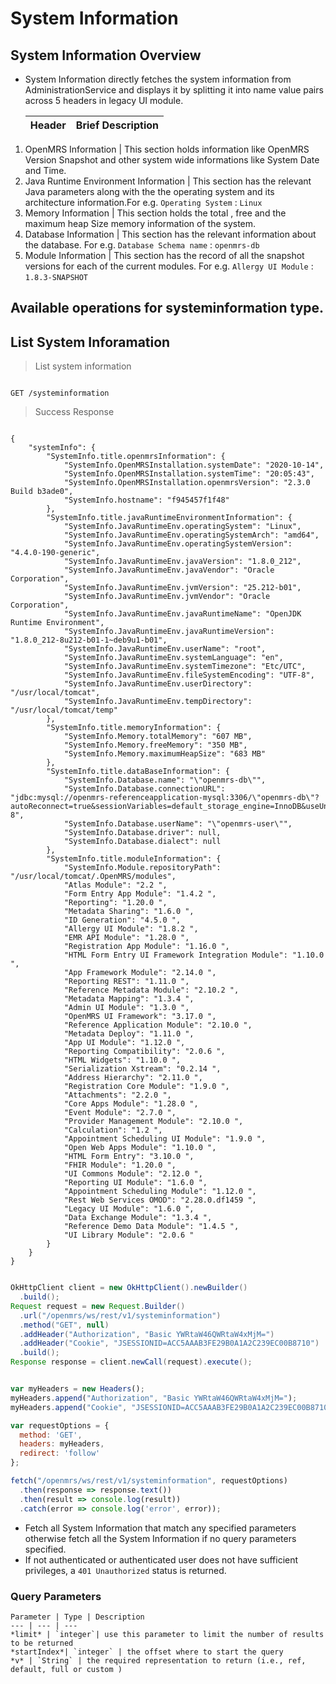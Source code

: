 # System Information

## System Information Overview

* System Information directly fetches the system information from AdministrationService and displays it by splitting it into name value pairs across 5 headers in legacy UI module.

   Header | Brief Description         
   --|--
1.   OpenMRS Information | This section holds information like OpenMRS Version Snapshot and other system wide informations like System Date and Time. 
2.   Java Runtime Environment Information | This section has the relevant Java parameters along with the the operating system and its architecture information.For e.g. `Operating System` : `Linux`
3.   Memory Information | This section holds the total , free and the maximum heap Size memory information of the system.
4.   Database Information | This section has the relevant information about the database.  For  e.g. `Database Schema name` : `openmrs-db`  
5.   Module Information | This section has the record of all the snapshot versions for each of the current modules. For e.g. `Allergy UI Module` : `1.8.3-SNAPSHOT`
 
  

## Available operations for systeminformation type.

## List System Inforamation

> List system information

```shell

GET /systeminformation

```

> Success Response

```response

{
    "systemInfo": {
        "SystemInfo.title.openmrsInformation": {
            "SystemInfo.OpenMRSInstallation.systemDate": "2020-10-14",
            "SystemInfo.OpenMRSInstallation.systemTime": "20:05:43",
            "SystemInfo.OpenMRSInstallation.openmrsVersion": "2.3.0  Build b3ade0",
            "SystemInfo.hostname": "f945457f1f48"
        },
        "SystemInfo.title.javaRuntimeEnvironmentInformation": {
            "SystemInfo.JavaRuntimeEnv.operatingSystem": "Linux",
            "SystemInfo.JavaRuntimeEnv.operatingSystemArch": "amd64",
            "SystemInfo.JavaRuntimeEnv.operatingSystemVersion": "4.4.0-190-generic",
            "SystemInfo.JavaRuntimeEnv.javaVersion": "1.8.0_212",
            "SystemInfo.JavaRuntimeEnv.javaVendor": "Oracle Corporation",
            "SystemInfo.JavaRuntimeEnv.jvmVersion": "25.212-b01",
            "SystemInfo.JavaRuntimeEnv.jvmVendor": "Oracle Corporation",
            "SystemInfo.JavaRuntimeEnv.javaRuntimeName": "OpenJDK Runtime Environment",
            "SystemInfo.JavaRuntimeEnv.javaRuntimeVersion": "1.8.0_212-8u212-b01-1~deb9u1-b01",
            "SystemInfo.JavaRuntimeEnv.userName": "root",
            "SystemInfo.JavaRuntimeEnv.systemLanguage": "en",
            "SystemInfo.JavaRuntimeEnv.systemTimezone": "Etc/UTC",
            "SystemInfo.JavaRuntimeEnv.fileSystemEncoding": "UTF-8",
            "SystemInfo.JavaRuntimeEnv.userDirectory": "/usr/local/tomcat",
            "SystemInfo.JavaRuntimeEnv.tempDirectory": "/usr/local/tomcat/temp"
        },
        "SystemInfo.title.memoryInformation": {
            "SystemInfo.Memory.totalMemory": "607 MB",
            "SystemInfo.Memory.freeMemory": "350 MB",
            "SystemInfo.Memory.maximumHeapSize": "683 MB"
        },
        "SystemInfo.title.dataBaseInformation": {
            "SystemInfo.Database.name": "\"openmrs-db\"",
            "SystemInfo.Database.connectionURL": "jdbc:mysql://openmrs-referenceapplication-mysql:3306/\"openmrs-db\"?autoReconnect=true&sessionVariables=default_storage_engine=InnoDB&useUnicode=true&characterEncoding=UTF-8",
            "SystemInfo.Database.userName": "\"openmrs-user\"",
            "SystemInfo.Database.driver": null,
            "SystemInfo.Database.dialect": null
        },
        "SystemInfo.title.moduleInformation": {
            "SystemInfo.Module.repositoryPath": "/usr/local/tomcat/.OpenMRS/modules",
            "Atlas Module": "2.2 ",
            "Form Entry App Module": "1.4.2 ",
            "Reporting": "1.20.0 ",
            "Metadata Sharing": "1.6.0 ",
            "ID Generation": "4.5.0 ",
            "Allergy UI Module": "1.8.2 ",
            "EMR API Module": "1.28.0 ",
            "Registration App Module": "1.16.0 ",
            "HTML Form Entry UI Framework Integration Module": "1.10.0 ",
            "App Framework Module": "2.14.0 ",
            "Reporting REST": "1.11.0 ",
            "Reference Metadata Module": "2.10.2 ",
            "Metadata Mapping": "1.3.4 ",
            "Admin UI Module": "1.3.0 ",
            "OpenMRS UI Framework": "3.17.0 ",
            "Reference Application Module": "2.10.0 ",
            "Metadata Deploy": "1.11.0 ",
            "App UI Module": "1.12.0 ",
            "Reporting Compatibility": "2.0.6 ",
            "HTML Widgets": "1.10.0 ",
            "Serialization Xstream": "0.2.14 ",
            "Address Hierarchy": "2.11.0 ",
            "Registration Core Module": "1.9.0 ",
            "Attachments": "2.2.0 ",
            "Core Apps Module": "1.28.0 ",
            "Event Module": "2.7.0 ",
            "Provider Management Module": "2.10.0 ",
            "Calculation": "1.2 ",
            "Appointment Scheduling UI Module": "1.9.0 ",
            "Open Web Apps Module": "1.10.0 ",
            "HTML Form Entry": "3.10.0 ",
            "FHIR Module": "1.20.0 ",
            "UI Commons Module": "2.12.0 ",
            "Reporting UI Module": "1.6.0 ",
            "Appointment Scheduling Module": "1.12.0 ",
            "Rest Web Services OMOD": "2.28.0.df1459 ",
            "Legacy UI Module": "1.6.0 ",
            "Data Exchange Module": "1.3.4 ",
            "Reference Demo Data Module": "1.4.5 ",
            "UI Library Module": "2.0.6 "
        }
    }
}

```

```java

OkHttpClient client = new OkHttpClient().newBuilder()
  .build();
Request request = new Request.Builder()
  .url("/openmrs/ws/rest/v1/systeminformation")
  .method("GET", null)
  .addHeader("Authorization", "Basic YWRtaW46QWRtaW4xMjM=")
  .addHeader("Cookie", "JSESSIONID=ACC5AAAB3FE29B0A1A2C239EC00B8710")
  .build();
Response response = client.newCall(request).execute();

```

```javascript

var myHeaders = new Headers();
myHeaders.append("Authorization", "Basic YWRtaW46QWRtaW4xMjM=");
myHeaders.append("Cookie", "JSESSIONID=ACC5AAAB3FE29B0A1A2C239EC00B8710");

var requestOptions = {
  method: 'GET',
  headers: myHeaders,
  redirect: 'follow'
};

fetch("/openmrs/ws/rest/v1/systeminformation", requestOptions)
  .then(response => response.text())
  .then(result => console.log(result))
  .catch(error => console.log('error', error));

```


* Fetch all System Information that match any specified parameters otherwise fetch all the System Information if no query parameters specified. 
* If not authenticated or authenticated user does not have sufficient privileges, a `401 Unauthorized` status is returned.

### Query Parameters

    Parameter | Type | Description
    --- | --- | ---
    *limit* | `integer`| use this parameter to limit the number of results to be returned 
    *startIndex*| `integer` | the offset where to start the query
    *v* | `String` | the required representation to return (i.e., ref, default, full or custom )

